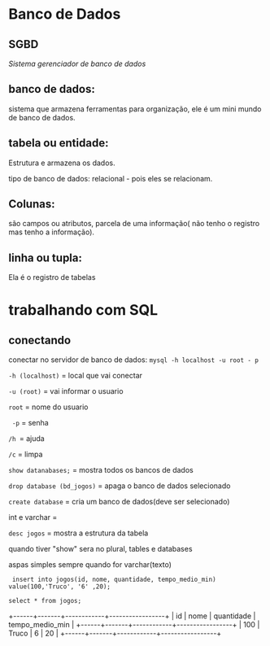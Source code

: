 # Banco de Dados

## SGBD
*Sistema gerenciador de banco de dados*

## banco de dados:
 sistema que armazena ferramentas para organização, ele é um mini mundo de banco de dados.

## tabela ou entidade: 
Estrutura e armazena os dados.

tipo de banco de dados: relacional - pois eles se relacionam.

## Colunas: 
 são campos ou atributos, parcela de uma informação( não tenho o registro mas tenho a informação).

## linha ou tupla:
 Ela é o registro de tabelas 



# trabalhando com SQL

## conectando

conectar no servidor de banco de dados: `mysql -h localhost -u root - p`
 
 `-h (localhost)` = local que vai conectar
 
 `-u (root)` = vai informar o usuario

 `root` = nome do usuario
 
` -p` = senha
 
 `/h `= ajuda
 
 `/c` = limpa

`show datanabases;` = mostra todos os bancos de dados

`drop database (bd_jogos)` = apaga o banco de dados selecionado
 
`create database` = cria um banco de dados(deve ser selecionado)

int e varchar = 

`desc jogos` = mostra a estrutura da tabela

quando tiver "show" sera no plural, tables e databases

aspas simples sempre quando for varchar(texto)

 ` insert into jogos(id, nome, quantidade, tempo_medio_min) value(100,'Truco', '6' ,20);`

  `select * from jogos;`

  +------+-------+------------+-----------------+
| id   | nome  | quantidade | tempo_medio_min |
+------+-------+------------+-----------------+
|  100 | Truco | 6          |              20 |
+------+-------+------------+-----------------+

